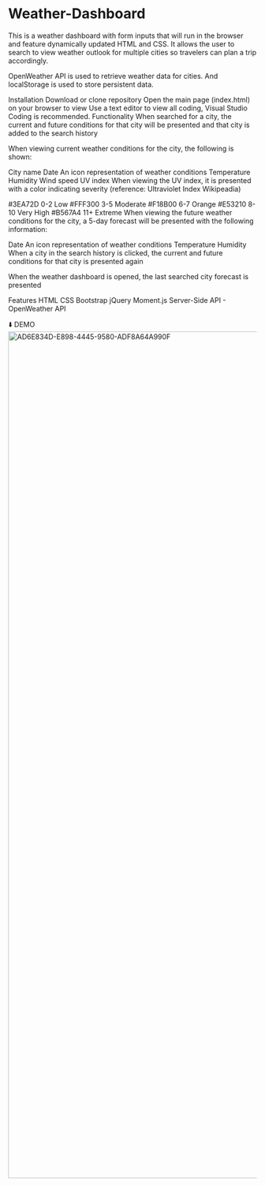 # Weather-Dashboard

This is a weather dashboard with form inputs that will run in the browser and feature dynamically updated HTML and CSS. It allows the user to search to view weather outlook for multiple cities so travelers can plan a trip accordingly.

OpenWeather API is used to retrieve weather data for cities. And localStorage is used to store persistent data.

Installation
Download or clone repository
Open the main page (index.html) on your browser to view
Use a text editor to view all coding, Visual Studio Coding is recommended.
Functionality
When searched for a city, the current and future conditions for that city will be presented and that city is added to the search history

When viewing current weather conditions for the city, the following is shown:

City name
Date
An icon representation of weather conditions
Temperature
Humidity
Wind speed
UV index
When viewing the UV index, it is presented with a color indicating severity (reference: Ultraviolet Index Wikipeadia)

#3EA72D 0-2 Low
#FFF300 3-5 Moderate
#F18B00 6-7 Orange
#E53210 8-10 Very High
#B567A4 11+ Extreme
When viewing the future weather conditions for the city, a 5-day forecast will be presented with the following information:

Date
An icon representation of weather conditions
Temperature
Humidity
When a city in the search history is clicked, the current and future conditions for that city is presented again

When the weather dashboard is opened, the last searched city forecast is presented

Features
HTML
CSS
Bootstrap
jQuery
Moment.js
Server-Side API - OpenWeather API

⬇️
DEMO
<img width="1718" alt="AD6E834D-E898-4445-9580-ADF8A64A990F" src="https://user-images.githubusercontent.com/104540828/193197476-cc7999ed-0ab1-4165-94d4-45c378488a2e.png">
